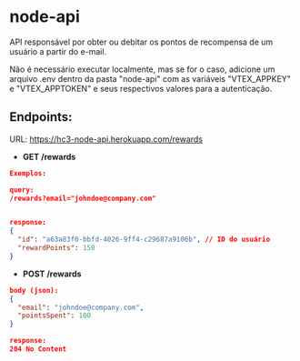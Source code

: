 # node-api

API responsável por obter ou debitar os pontos de recompensa de um usuário a partir do e-mail.

Não é necessário executar localmente, mas se for o caso, adicione um arquivo .env dentro da pasta "node-api" com as variáveis "VTEX_APPKEY" e "VTEX_APPTOKEN" e seus respectivos valores para a autenticação.

## Endpoints:

URL: https://hc3-node-api.herokuapp.com/rewards

- **GET /rewards**

```json
Exemplos:

query:
/rewards?email="johndoe@company.com"


response:
{
  "id": "a63a83f0-bbfd-4026-9ff4-c29687a9106b", // ID do usuário
  "rewardPoints": 150
}
```

- **POST /rewards**

```json
body (json):
{
  "email": "johndoe@company.com",
  "pointsSpent": 100
}

response:
204 No Content
```
